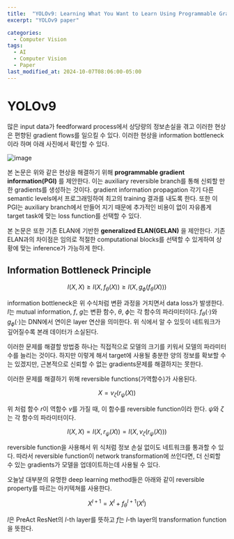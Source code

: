 ```yaml
---
title:  "YOLOv9: Learning What You Want to Learn Using Programmable Gradient Information"
excerpt: "YOLOv9 paper"

categories:
  - Computer Vision
tags:
  - AI
  - Computer Vision
  - Paper
last_modified_at: 2024-10-07T08:06:00-05:00
---
```


# YOLOv9

많은 input data가 feedforward process에서 상당량의 정보손실을 겪고 이러한 현상은 편향된 gradient flows를 일으킬 수 있다.
이러한 현상을 information bottleneck이라 하며 아래 사진에서 확인할 수 있다. 

![image](https://github.com/user-attachments/assets/7a55496a-bdeb-4902-8ca5-cd89aeb8a572)

본 논문은 위와 같은 현상을 해결하기 위해  **programmable gradient information(PGI)** 를 제안한다. 
이는 auxiliary reversible branch를 통해 신뢰할 만한 gradients를 생성하는 것이다. 
gradient information propagation 각기 다른 semantic levels에서 프로그래밍하여 최고의 training 결과를 내도록 한다. 
또한 이 PGI는 auxiliary branch에서 만들어 지기 때문에 추가적인 비용이 없이 자유롭게 target task에 맞는 loss function를 선택할 수 있다. 

본 논문은 또한 기존 ELAN에 기반한 **generalized ELAN(GELAN)** 을 제안한다. 기존 ELAN과의 차이점은 임의로 적절한 computational blocks를
선택할 수 있게하여 상황에 맞는 inference가 가능하게 한다. 

## Information Bottleneck Principle

$$I(X, X) \ge I(X, f_{\theta}(X)) \ge I(X, g_{\phi}(f_{\theta}(X)))$$ 

information bottleneck은 위 수식처럼 변환 과정을 거치면서 data loss가 발생한다. $I$는 mutual information, $f$, $g$는 변환 함수,
$\theta$, $\phi$는 각 함수의 파라미터이다. $f_{\theta}(\cdot)$와 $g_{\phi}(\cdot)$는 DNN에서 연이은 layer 연산을 의미한다. 
위 식에서 알 수 있듯이 네트워크가 깊어질수록 본래 데이터가 소실된다. 

이러한 문제를 해결할 방법중 하나는 직접적으로 모델의 크기를 키워서 모델의 파라미터 수를 늘리는 것이다. 하지만 이렇게 해서 target에
사용될 충분한 양의 정보를 확보할 수는 있겠지만, 근본적으로 신뢰할 수 없는 gradients문제를 해결하지는 못한다. 

이러한 문제를 해결하기 위해 reversible functions(가역함수)가 사용된다. 

$$X = v_{\zeta}(r_{\psi}(X))$$

위 처럼 함수 $r$이 역함수 $v$를 가질 때, 이 함수를 reversible function이라 한다. $\psi$와 $\zeta$는 각 함수의 파라미터이다. 

$$I(X, X) = I(X, r_{\psi}(X)) = I(X, v_{\zeta}(r_{\psi}(X)))$$ 

reversible function을 사용해서 위 식처럼 정보 손실 없이도 네트워크를 통과할 수 있다. 
따라서 reversible function이 network transformation에 쓰인다면, 더 신뢰할 수 있는 gradients가 모델을 업데이트하는데 사용될 수 있다. 

오늘날 대부분의 유명한 deep learning method들은 아래와 같이 reversible property를 따르는 아키텍쳐를 사용한다. 

$$X^{l+1} = X^l + f_{\theta}^{l+1}(X^l)$$

$l$은 PreAct ResNet의 $l$-th layer를 뜻하고 $f$는 $l$-th layer의 transformation function을 뜻한다. 


